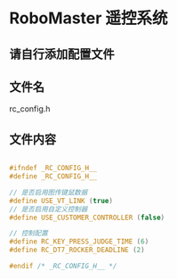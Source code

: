 # RoboMaster 遥控系统

## 请自行添加配置文件

## 文件名

rc_config.h

## 文件内容

```C

#ifndef _RC_CONFIG_H__
#define _RC_CONFIG_H__

// 是否启用图传键鼠数据
#define USE_VT_LINK (true)
// 是否启用自定义控制器
#define USE_CUSTOMER_CONTROLLER (false)

// 控制配置
#define RC_KEY_PRESS_JUDGE_TIME (6)
#define RC_DT7_ROCKER_DEADLINE (2)

#endif /* _RC_CONFIG_H__ */


```
